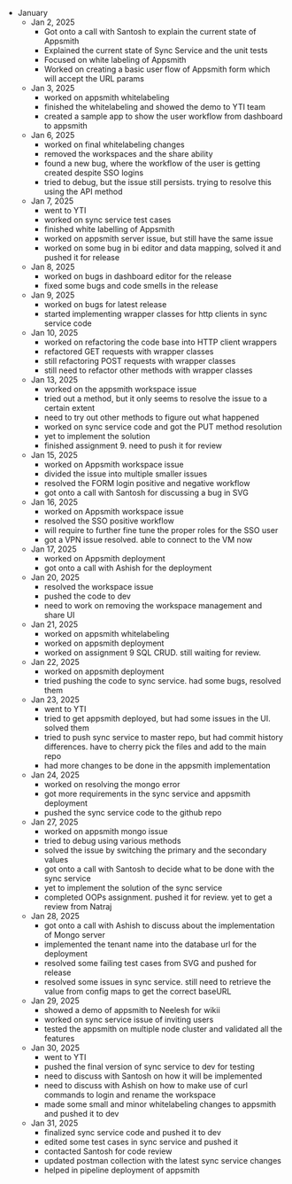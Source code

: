 - January
	- Jan 2, 2025
		- Got onto a call with Santosh to explain the current state of Appsmith
		- Explained the current state of Sync Service and the unit tests
		- Focused on white labeling of Appsmith
		- Worked on creating a basic user flow of Appsmith form which will accept the URL params
	- Jan 3, 2025
		- worked on appsmith whitelabeling
		- finished the whitelabeling and showed the demo to YTI team
		- created a sample app to show the user workflow from dashboard to appsmith
	- Jan 6, 2025
		- worked on final whitelabeling changes
		- removed the workspaces and the share ability
		- found a new bug, where the workflow of the user is getting created despite SSO logins
		- tried to debug, but the issue still persists. trying to resolve this using the API method
	- Jan 7, 2025
		- went to YTI
		- worked on sync service test cases
		- finished white labelling of Appsmith
		- worked on appsmith server issue, but still have the same issue
		- worked on some bug in bi editor and data mapping, solved it and pushed it for release
	- Jan 8, 2025
		- worked on bugs in dashboard editor for the release
		- fixed some bugs and code smells in the release
	- Jan 9, 2025
		- worked on bugs for latest release
		- started implementing wrapper classes for http clients in sync service code
	- Jan 10, 2025
		- worked on refactoring the code base into HTTP client wrappers
		- refactored GET requests with wrapper classes
		- still refactoring POST requests with wrapper classes
		- still need to refactor other methods with wrapper classes
	- Jan 13, 2025
		- worked on the appsmith workspace issue
		- tried out  a method, but it only seems to resolve the issue to a certain extent
		- need to try out other methods to figure out what happened
		- worked on sync service code and got the PUT method resolution
		- yet to implement the solution
		- finished assignment 9. need to push it for review
	- Jan 15, 2025
		- worked on Appsmith workspace issue
		- divided the issue into multiple smaller issues
		- resolved the FORM login positive and negative workflow
		- got onto a call with Santosh for discussing a bug in SVG
	- Jan 16, 2025
		- worked on Appsmith workspace issue
		- resolved the SSO positive workflow
		- will require to further fine tune the proper roles for the SSO user
		- got a VPN issue resolved. able to connect to the VM now
	- Jan 17, 2025
		- worked on Appsmith deployment
		- got onto a call with Ashish for the deployment
	- Jan 20, 2025
		- resolved the workspace issue
		- pushed the code to dev
		- need to work on removing the workspace management and share UI
	- Jan 21, 2025
		- worked on appsmith whitelabeling
		- worked on appsmith deployment
		- worked on assignment 9 SQL CRUD. still waiting for review.
	- Jan 22, 2025
		- worked on appsmith deployment
		- tried pushing the code to sync service. had some bugs, resolved them
	- Jan 23, 2025
		- went to YTI
		- tried to get appsmith deployed, but had some issues in the UI. solved them
		- tried to push sync service to master repo, but had commit history differences. have to cherry pick the files and add to the main repo
		- had more changes to be done in the appsmith implementation
	- Jan 24, 2025
		- worked on resolving the mongo error
		- got more requirements in the sync service and appsmith deployment
		- pushed the sync service code to the github repo
	- Jan 27, 2025
		- worked on appsmith mongo issue
		- tried to debug using various methods
		- solved the issue by switching the primary and the secondary values
		- got onto a call with Santosh to decide what to be done with the sync service
		- yet to implement the solution of the sync service
		- completed OOPs assignment. pushed it for review. yet to get a review from Natraj
	- Jan  28, 2025
		- got onto a call with Ashish to discuss about the implementation of Mongo server
		- implemented the tenant name into the database url for the deployment
		- resolved some failing test cases from SVG and pushed for release
		- resolved some issues in sync service.  still need to retrieve the value from config maps to get the correct baseURL
	- Jan 29, 2025
		- showed a demo of appsmith to Neelesh for wikii
		- worked on sync service issue of inviting users
		- tested the appsmith on multiple node cluster and validated  all the features
	- Jan 30, 2025
		- went to YTI
		- pushed the final version of sync service to dev for testing
		- need to discuss with Santosh on how it will be implemented
		- need to discuss with Ashish on how to make use of curl commands to login and rename the workspace
		- made some small and minor whitelabeling changes to appsmith and pushed it to dev
	- Jan 31, 2025
		- finalized sync service code and pushed it to dev
		- edited some test cases in sync service and pushed it
		- contacted Santosh for code review
		- updated postman collection with the latest sync service changes
		- helped in pipeline deployment of appsmith